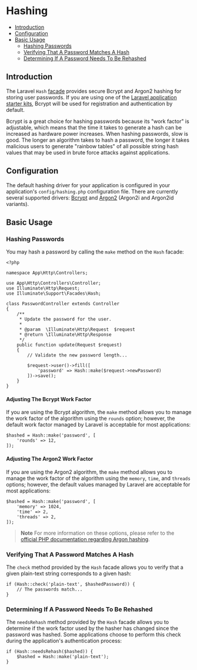 # Hashing

- [Introduction](#introduction)
- [Configuration](#configuration)
- [Basic Usage](#basic-usage)
    - [Hashing Passwords](#hashing-passwords)
    - [Verifying That A Password Matches A Hash](#verifying-that-a-password-matches-a-hash)
    - [Determining If A Password Needs To Be Rehashed](#determining-if-a-password-needs-to-be-rehashed)

<a name="introduction"></a>

## Introduction

The Laravel `Hash` [facade](facades.md) provides secure Bcrypt and Argon2
hashing for storing user passwords. If you are using one of
the [Laravel application starter kits](starter-kits.md), Bcrypt will be used for
registration and authentication by default.

Bcrypt is a great choice for hashing passwords because its "work factor" is
adjustable, which means that the time it takes to generate a hash can be
increased as hardware power increases. When hashing passwords, slow is good. The
longer an algorithm takes to hash a password, the longer it takes malicious
users to generate "rainbow tables" of all possible string hash values that may
be used in brute force attacks against applications.

<a name="configuration"></a>

## Configuration

The default hashing driver for your application is configured in your
application's `config/hashing.php` configuration file. There are currently
several supported drivers: [Bcrypt](https://en.wikipedia.org/wiki/Bcrypt)
and [Argon2](https://en.wikipedia.org/wiki/Argon2) (Argon2i and Argon2id
variants).

<a name="basic-usage"></a>

## Basic Usage

<a name="hashing-passwords"></a>

### Hashing Passwords

You may hash a password by calling the `make` method on the `Hash` facade:

    <?php

    namespace App\Http\Controllers;

    use App\Http\Controllers\Controller;
    use Illuminate\Http\Request;
    use Illuminate\Support\Facades\Hash;

    class PasswordController extends Controller
    {
        /**
         * Update the password for the user.
         *
         * @param  \Illuminate\Http\Request  $request
         * @return \Illuminate\Http\Response
         */
        public function update(Request $request)
        {
            // Validate the new password length...

            $request->user()->fill([
                'password' => Hash::make($request->newPassword)
            ])->save();
        }
    }

<a name="adjusting-the-bcrypt-work-factor"></a>

#### Adjusting The Bcrypt Work Factor

If you are using the Bcrypt algorithm, the `make` method allows you to manage
the work factor of the algorithm using the `rounds` option; however, the default
work factor managed by Laravel is acceptable for most applications:

    $hashed = Hash::make('password', [
        'rounds' => 12,
    ]);

<a name="adjusting-the-argon2-work-factor"></a>

#### Adjusting The Argon2 Work Factor

If you are using the Argon2 algorithm, the `make` method allows you to manage
the work factor of the algorithm using the `memory`, `time`, and `threads`
options; however, the default values managed by Laravel are acceptable for most
applications:

    $hashed = Hash::make('password', [
        'memory' => 1024,
        'time' => 2,
        'threads' => 2,
    ]);

> **Note**
> For more information on these options, please refer to
> the [official PHP documentation regarding Argon hashing](https://secure.php.net/manual/en/function.password-hash.php).

<a name="verifying-that-a-password-matches-a-hash"></a>

### Verifying That A Password Matches A Hash

The `check` method provided by the `Hash` facade allows you to verify that a
given plain-text string corresponds to a given hash:

    if (Hash::check('plain-text', $hashedPassword)) {
        // The passwords match...
    }

<a name="determining-if-a-password-needs-to-be-rehashed"></a>

### Determining If A Password Needs To Be Rehashed

The `needsRehash` method provided by the `Hash` facade allows you to determine
if the work factor used by the hasher has changed since the password was hashed.
Some applications choose to perform this check during the application's
authentication process:

    if (Hash::needsRehash($hashed)) {
        $hashed = Hash::make('plain-text');
    }
